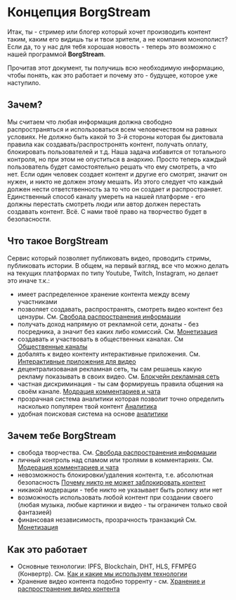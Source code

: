 # Концепция BorgStream

Итак, ты - стример или блогер который хочет производить контент таким, каким его видишь ты и твои зрители, а не компания монополист? Если да, то у нас для тебя хорошая новость - теперь это возможно с нашей программой **BorgStream**.

Прочитав этот документ, ты получишь всю необходимую информацию, чтобы понять, как это работает и почему это - будущее, которое уже наступило.

## Зачем?

Мы считаем что любая информация должна свободно распространяться и использоваться всем человечеством на равных условиях. Не должно быть какой то 3-й стороны которая бы диктовала правила как создавать/распростронять контент, получать оплату, блокировать пользователей и т.д. Наша задача избавится от тотального контроля, но при этом не опуститься в анархию. Просто теперь каждый пользователь будет самостоятельно решать что ему смотреть, а что нет. Если один человек создает контент и другие его смотрят, значит он нужен, и никто не должен этому мешать. Из этого следует что каждый должен нести ответственность за то что он создает и распространяет. Единственный способ каналу умереть на нашей платформе - его должны перестать смотреть люди или автор должен перестать создавать контент. Всё. С нами твоё право на творчество будет в безопасности.

## Что такое BorgStream

Сервис который позволяет публиковать видео, проводить стримы, публиковать истории. В общем, на первый взгляд, все что можно делать на текущих платформах по типу Youtube, Twitch, Instagram, но делает это иначе т.к.:

- имеет распределенное хранение контента между всему участниками 
- позволяет создавать, распространять, смотреть видео контент без цензуры. См. [Свобода распространения информации](Freedom_of_information.md)
- получать доход напрямую от рекламной сети, донаты - без посредника, а значит без каких либо комиссий. См. [Монетизация](Monetization.md)
- создавать и участвовать в общественных каналах. См [Общественные каналы](Society_channel.md)
- добалять к видео контенту интерактивные приложения. См. [Интерактивные приложения для видео](Video_application.md)
- децентрализованая рекламная сеть, ты сам решаешь какую рекламу показывать в своих видео. См. [Блокчейн рекламная сеть](Blockchain_ad_network.md)
- частная дискриминация - ты сам формируешь правила общения на своём канале. [Модрация комментариев и чата](Moderation_of_comments.md)
- прозрачная система аналитики которая позволит точно определить насколько популярен твой контент [Аналитика](Analytics.md)
- удобная поисковая система на основе [аналитики](Analytics.md)

## Зачем тебе BorgStream

- свобода творчества. См. [Свобода распространения информации](Freedom_of_information.md)
- личный контроль над спамом или тролями в комментариях. См. [Модерация комментариев и чата](Moderation_of_comments.md)
- невозможность блокировки/удаления контента, т.е. абсолютная безопасность [Почему никто не может заблокировать контент](Why_no_one_can_block_content.md)
- никакой модерации - тебе никто не указывает быть ролику или нет
- возможность использовать любой контент при создании своего (любая музыка, любые картинки и видео - ты ограничен только свой фантазией)
- финансовая независимость, прозрачность транзакций См. [Монетизация](Monetization.md)

## Как это работает
- Основные технологии: IPFS, Blockchain, DHT, HLS, FFMPEG (Конвертр). См. [Как и какие мы используем технологии](How_and_what_technologies_do_we_use.md)
- Хранение видео контента подобно торренту - см. [Хранение и распространение видео контента](Storage_and_dissemination_of_information.md)
